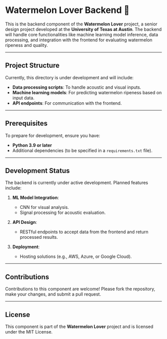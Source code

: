 # Watermelon Lover Backend 🍉

This is the backend component of the **Watermelon Lover** project, a senior design project developed at the **University of Texas at Austin**. The backend will handle core functionalities like machine learning model inference, data processing, and integration with the frontend for evaluating watermelon ripeness and quality.

---

## Project Structure

Currently, this directory is under development and will include:

- **Data processing scripts**: To handle acoustic and visual inputs.
- **Machine learning models**: For predicting watermelon ripeness based on input data.
- **API endpoints**: For communication with the frontend.

---

## Prerequisites

To prepare for development, ensure you have:

- **Python 3.9 or later**
- Additional dependencies (to be specified in a `requirements.txt` file).

---

## Development Status

The backend is currently under active development. Planned features include:

1. **ML Model Integration**:
   - CNN for visual analysis.
   - Signal processing for acoustic evaluation.

2. **API Design**:
   - RESTful endpoints to accept data from the frontend and return processed results.

3. **Deployment**:
   - Hosting solutions (e.g., AWS, Azure, or Google Cloud).

---

## Contributions

Contributions to this component are welcome! Please fork the repository, make your changes, and submit a pull request.

---

## License

This component is part of the **Watermelon Lover** project and is licensed under the MIT License.
